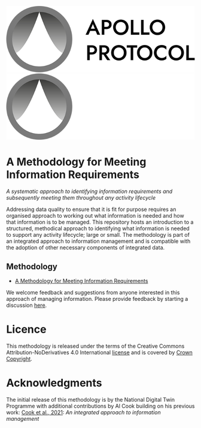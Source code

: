 ![Apollo Protocol Logo](https://raw.githubusercontent.com/Apollo-Protocol/.github/main/profile/apollo-protocol-logo.png#gh-light-mode-only)
![Apollo Protocol Logo](https://raw.githubusercontent.com/Apollo-Protocol/.github/main/profile/apollo-protocol-logo-dark-mode.png#gh-dark-mode-only)

# A Methodology for Meeting Information Requirements
_A systematic approach to identifying information requirements and subsequently meeting them throughout any activity lifecycle_

Addressing data quality to ensure that it is fit for purpose requires an organised approach to working out what information is needed and how that information is to be managed.  This repository hosts an introduction to a structured, methodical approach to identifying what information is needed to support any activity lifecycle; large or small.  The methodology is part of an integrated approach to information management and is compatible with the adoption of other necessary components of integrated data.

## Methodology

* [A Methodology for Meeting Information Requirements](./information-requirement-methodology.md)

We welcome feedback and suggestions from anyone interested in this approach of managing information. Please provide feedback by starting a discussion [here](https://github.com/Apollo-Protocol/information-requirement-methodology/discussions).

# Licence

This methodology is released under the terms of the Creative Commons Attribution-NoDerivatives 4.0 International [license](LICENCE.md) and is covered by [Crown Copyright](https://www.nationalarchives.gov.uk/information-management/re-using-public-sector-information/uk-government-licensing-framework/crown-copyright/).

# Acknowledgments

The initial release of this methodology is by the National Digital Twin Programme with additional contributions by Al Cook building on his previous work: [Cook et al., 2021](https://www.cdbb.cam.ac.uk/what-we-do/national-digital-twin-programme/resource-integrated-approach-information-management): _An integrated approach to information management_
